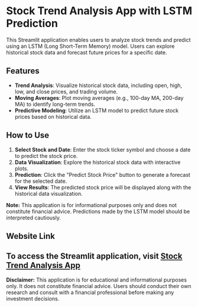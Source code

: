 # Stock Trend Analysis App with LSTM Prediction

This Streamlit application enables users to analyze stock trends and predict using an LSTM (Long Short-Term Memory) model. Users can explore historical stock data and forecast future prices for a specific date.

## Features

- **Trend Analysis**: Visualize historical stock data, including open, high, low, and close prices, and trading volume.
- **Moving Averages**: Plot moving averages (e.g., 100-day MA, 200-day MA) to identify long-term trends.
- **Predictive Modeling**: Utilize an LSTM model to predict future stock prices based on historical data.

## How to Use

1. **Select Stock and Date**: Enter the stock ticker symbol and choose a date to predict the stock price.
2. **Data Visualization**: Explore the historical stock data with interactive plots.
3. **Prediction**: Click the "Predict Stock Price" button to generate a forecast for the selected date.
4. **View Results**: The predicted stock price will be displayed along with the historical data visualization.

**Note:** This application is for informational purposes only and does not constitute financial advice. Predictions made by the LSTM model should be interpreted cautiously.

## Website Link

To access the Streamlit application, visit [Stock Trend Analysis App](https://stock-price-prediction-fyp.streamlit.app/)
---

**Disclaimer:** This application is for educational and informational purposes only. It does not constitute financial advice. Users should conduct their own research and consult with a financial professional before making any investment decisions.
